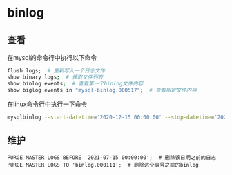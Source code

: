 # binlog

## 查看

在mysql的命令行中执行以下命令

``` bash
flush logs;  # 重新写入一个日志文件
show binary logs;  # 获取文件列表
show binlog events;  # 查看第一个binlog文件内容
show biglog events in "mysql-binlog.000517";  # 查看指定文件内容
```

在linux命令行中执行一下命令

```bash
mysqlbinlog --start-datetime='2020-12-15 00:00:00' --stop-datetime='2020-12-25 23:23:23' -d mydbname mysql-binlog.000517  # 查看名为mysql-binlog.000517的文件内容
```

## 维护

``` mysql
PURGE MASTER LOGS BEFORE '2021-07-15 00:00:00';  # 删除该日期之前的日志
PURGE MASTER LOGS TO 'binlog.000111';  # 删除这个编号之前的binlog
```